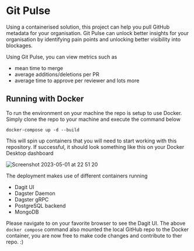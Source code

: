 # Git Pulse
Using a containerised solution, this project can help you pull GitHub metadata for your organisation.
Git Pulse can unlock better insights for your organisation by identifying pain points and unlocking better visibility into blockages.

Using Git Pulse, you can view metrics such as 
- mean time to merge
- average additions/deletions per PR
- average time to approve per reviewer
and lots more


## Running with Docker 
To run the environment on your machine the repo is setup to use Docker. Simply clone the repo to your machine and execute the command below 

```
docker-compose up -d --build
```

This will spin up containers that you will need to start working with this repository. If successful, it should look something like this on your Docker Desktop dashboard

![Screenshot 2023-05-01 at 22 51 20](https://user-images.githubusercontent.com/10533379/235496568-f949770b-b786-4065-aa31-6f0b482d26be.png)

The deployment makes use of different containers running
- Dagit UI
- Dagster Daemon
- Dagster gRPC
- PostgreSQL backend
- MongoDB

Please navigate to on your favorite browser to see the Dagit UI. The above `docker compose` command also mounted the local GitHub repo to the Docker container, you are now free to make code changes and contribute to ther repo. :) 